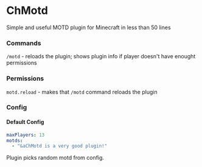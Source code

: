 # ChMotd
Simple and useful MOTD plugin for Minecraft in less than 50 lines

### Commands
`/motd` - reloads the plugin; shows plugin info if player doesn't have enought permissions

### Permissions
`motd.reload` - makes that `/motd` command reloads the plugin

### Config
#### Default Config
```yaml
maxPlayers: 13
motds:
  - "&aChMotd is a very good plugin!"
```
Plugin picks random motd from config.
